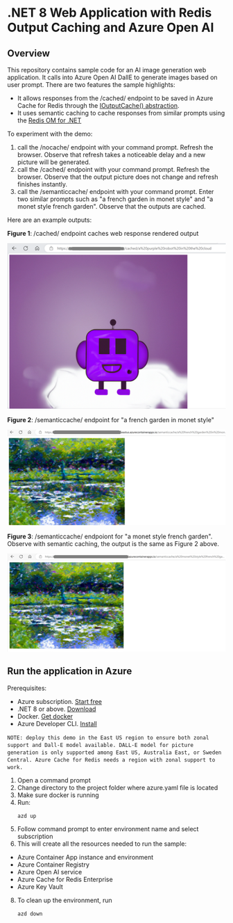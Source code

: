 # .NET 8 Web Application with Redis Output Caching and Azure Open AI

## Overview
This repository contains sample code for an AI image generation web application. It calls into Azure Open AI DallE to generate images based on user prompt. There are two features the sample highlights:
* It allows responses from the /cached/ endpoint to be saved in Azure Cache for Redis through the [IOutputCache() abstraction](https://learn.microsoft.com/aspnet/core/performance/caching/output?preserve-view=true&view=aspnetcore-8.0#cache-storage). 
* It uses semantic caching to cache responses from similar prompts using the [Redis OM for .NET](https://github.com/redis/redis-om-dotnet)

To experiment with the demo:
1. call the /nocache/ endpoint with your command prompt. Refresh the browser. Observe that refresh takes a noticeable delay and a new picture will be generated.
2. call the /cached/ endpoint with your command prompt. Refresh the browser. Observe that the output picture does not change and refresh finishes instantly. 
3. call the /semanticcache/ endpoint with your command prompt. Enter two similar prompts such as "a french garden in monet style" and "a monet style french garden". Observe that the outputs are cached. 

Here are an example outputs:

**Figure 1**: /cached/ endpoint caches web response rendered output

![Output Cache: a purple robot in the cloud](./images/oc_a-purple-robot-in-the-sky.png)

**Figure 2**: /semanticcache/ endpoint for "a french garden in monet style"

![semantic cache: a french garden in monet style ](./images/sc_a-french-garden-in-monet-style_resized.png)

**Figure 3**: /semanticcache/ endpoiont for "a monet style french garden". Observe with semantic caching, the output is the same as Figure 2 above.

![semantic cache: a monet style french garden](./images/sc_a-monet-style-french-garden.png)

## Run the application in Azure

Prerequisites:
- Azure subscription. [Start free](https://azure.microsoft.com/free)
- .NET 8 or above. [Download](https://dotnet.microsoft.com/download/dotnet/8.0)
- Docker. [Get docker](https://docs.docker.com/get-docker/)
- Azure Developer CLI. [Install](https://learn.microsoft.com/azure/developer/azure-developer-cli/install-azd?tabs=winget-windows%2Cbrew-mac%2Cscript-linux&pivots=os-windows)

`
NOTE: deploy this demo in the East US region to ensure both zonal support and Dall-E model available. DALL-E model for picture generation is only supported among East US, Australia East, or Sweden Central. Azure Cache for Redis needs a region with zonal support to work.
`

1. Open a command prompt
2. Change directory to the project folder where azure.yaml file is located
4. Make sure docker is running
5. Run:
    ```
    azd up
    ```
6. Follow command prompt to enter environment name and select subscription
7. This will create all the resources needed to run the sample:
- Azure Container App instance and environment
- Azure Container Registry
- Azure Open AI service
- Azure Cache for Redis Enterprise
- Azure Key Vault

8. To clean up the environment, run 
    ```
    azd down
    ```